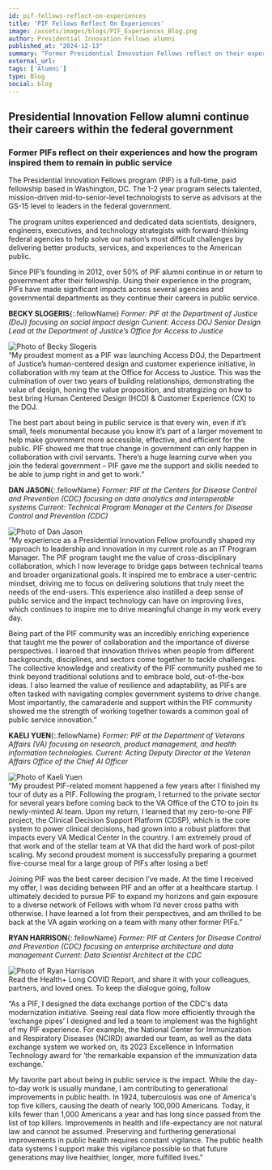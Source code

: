 ```yaml
---
id: pif-fellows-reflect-on-experiences
title: 'PIF Fellows Reflect On Experiences'
image: /assets/images/blogs/PIF_Experiences_Blog.png
author: Presidential Innovation Fellows alumni
published_at: "2024-12-13"
summary: "Former Presidential Innovation Fellows reflect on their experiences within the program and how it has helped them to continue their careers in public service."
external_url:
tags: ['Alumni']
type: Blog
social: blog
---
```


## Presidential Innovation Fellow alumni continue their careers within the federal government
### Former PIFs reflect on their experiences and how the program inspired them to remain in public service

The Presidential Innovation Fellows program (PIF) is a full-time, paid fellowship based in Washington, DC. The 1-2 year program selects talented, mission-driven mid-to-senior-level technologists to serve as advisors at the GS-15 level to leaders in the federal government.

The program unites experienced and dedicated data scientists, designers, engineers, executives, and technology strategists with forward-thinking federal agencies to help solve our nation’s most difficult challenges by delivering better products, services, and experiences to the American public.

Since PIF’s founding in 2012, over 50% of PIF alumni continue in or return to government after their fellowship. Using their experience in the program, PIFs have made significant impacts across several agencies and governmental departments as they continue their careers in public service.

**BECKY SLOGERIS**{:.fellowName}
*Former: PIF at the Department of Justice (DoJ) focusing on social impact design*
*Current: Access DOJ Senior Design Lead at the Department of Justice’s Office for Access to Justice*

<div class="usa-image-block">
  <img src="{{site.baseurl}}/assets/images/fellows/2022/becky-slogeris-headshot.jpg" alt="Photo of Becky Slogeris"/>
</div>
“My proudest moment as a PIF was launching Access DOJ, the Department of Justice’s human-centered design and customer experience initiative, in collaboration with my team at the Office for Access to Justice. This was the culmination of over two years of building relationships, demonstrating the value of design, honing the value proposition, and strategizing on how to best bring Human Centered Design (HCD) & Customer Experience (CX) to the DOJ.

The best part about being in public service is that every win, even if it’s small, feels monumental because you know it’s part of a larger movement to help make government more accessible, effective, and efficient for the public. PIF showed me that true change in government can only happen in collaboration with civil servants. There’s a huge learning curve when you join the federal government – PIF gave me the support and skills needed to be able to jump right in and get to work.” 


**DAN JASON**{:.fellowName}
*Former: PIF at the Centers for Disease Control and Prevention (CDC) focusing on data analytics and interoperable systems*
*Current: Technical Program Manager at the Centers for Disease Control and Prevention (CDC)*
<div class="usa-image-block">
  <img src="{{site.baseurl}}/assets/images/fellows/2022/daniel-jason-headshot.jpg" alt="Photo of Dan Jason"/>
</div>
“My experience as a Presidential Innovation Fellow profoundly shaped my approach to leadership and innovation in my current role as an IT Program Manager. The PIF program taught me the value of cross-disciplinary collaboration, which I now leverage to bridge gaps between technical teams and broader organizational goals. It inspired me to embrace a user-centric mindset, driving me to focus on delivering solutions that truly meet the needs of the end-users. This experience also instilled a deep sense of public service and the impact technology can have on improving lives, which continues to inspire me to drive meaningful change in my work every day.

Being part of the PIF community was an incredibly enriching experience that taught me the power of collaboration and the importance of diverse perspectives. I learned that innovation thrives when people from different backgrounds, disciplines, and sectors come together to tackle challenges. The collective knowledge and creativity of the PIF community pushed me to think beyond traditional solutions and to embrace bold, out-of-the-box ideas. I also learned the value of resilience and adaptability, as PIFs are often tasked with navigating complex government systems to drive change. Most importantly, the camaraderie and support within the PIF community showed me the strength of working together towards a common goal of public service innovation.”


**KAELI YUEN**{:.fellowName}
*Former: PIF at the Department of Veterans Affairs (VA) focusing on research, product management, and health information technologies.*
*Current: Acting Deputy Director at the Veteran Affairs Office of the Chief AI Officer*

<div class="usa-image-block">
  <img src="{{site.baseurl}}/assets/images/blogs/Kaeli_Yuen_headshot.jpg" alt="Photo of Kaeli Yuen"/>
</div>
“My proudest PIF-related moment happened a few years after I finished my tour of duty as a PIF. Following the program, I returned to the private sector for several years before coming back to the VA Office of the CTO to join its newly-minted AI team. Upon my return, I learned that my zero-to-one PIF project, the Clinical Decision Support Platform (CDSP), which is the core system to power clinical decisions, had grown into a robust platform that impacts every VA Medical Center in the country. I am extremely proud of that work and of the stellar team at VA that did the hard work of post-pilot scaling. My second proudest moment is successfully preparing a gourmet five-course meal for a large group of PIFs after losing a bet!

Joining PIF was the best career decision I’ve made. At the time I received my offer, I was deciding between PIF and an offer at a healthcare startup. I ultimately decided to pursue PIF to expand my horizons and gain exposure to a diverse network of Fellows with whom I’d never cross paths with otherwise. I have learned a lot from their perspectives, and am thrilled to be back at the VA again working on a team with many other former PIFs.”


**RYAN HARRISON**{:.fellowName}
*Former: PIF at Centers for Disease Control and Prevention (CDC) focusing on enterprise architecture and data management*
*Current: Data Scientist Architect at the CDC*

<div class="usa-image-block">
  <img src="{{site.baseurl}}/assets/images/blogs/Ryan_Harrison_headshot.jpg" alt="Photo of Ryan Harrison"/>
</div>
Read the Health+ Long COVID Report, and share it with your colleagues, partners, and loved ones. To keep the dialogue going, follow 

“As a PIF, I designed the data exchange portion of the CDC's data modernization initiative. Seeing real data flow more efficiently through the ‘exchange pipes’ I designed and led a team to implement was the highlight of my PIF experience. For example, the National Center for Immunization and Respiratory Diseases (NCIRD) awarded our team, as well as the data exchange system we worked on, its 2023 Excellence in Information Technology award for ‘the remarkable expansion of the immunization data exchange.’

My favorite part about being in public service is the impact. While the day-to-day work is usually mundane, I am contributing to generational improvements in public health. In 1924, tuberculosis was one of America's top five killers, causing the death of nearly 100,000 Americans. Today, it kills fewer than 1,000 Americans a year and has long since passed from the list of top killers. Improvements in health and life-expectancy are not natural law and cannot be assumed. Preserving and furthering generational improvements in public health requires constant vigilance. The public health data systems I support make this vigilance possible so that future generations may live healthier, longer, more fulfilled lives.”

